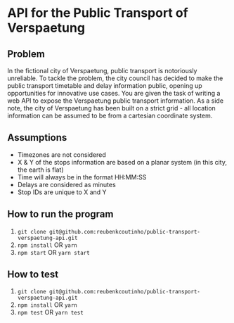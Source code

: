 # API for the Public Transport of Verspaetung

## Problem

In the fictional city of Verspaetung, public transport is notoriously unreliable. To tackle the problem, the city council has decided to make the public transport timetable and delay information public, opening up opportunities for innovative use cases.
You are given the task of writing a web API to expose the Verspaetung public transport information.
As a side note, the city of Verspaetung has been built on a strict grid - all location information can be assumed to be from a cartesian coordinate system.

## Assumptions

- Timezones are not considered
- X & Y of the stops information are based on a planar system (in this city, the earth is flat)
- Time will always be in the format HH:MM:SS
- Delays are considered as minutes
- Stop IDs are unique to X and Y

## How to run the program

1. `git clone git@github.com:reubenkcoutinho/public-transport-verspaetung-api.git`
2. `npm install` OR `yarn`
3. `npm start` OR `yarn start`

## How to test

1. `git clone git@github.com:reubenkcoutinho/public-transport-verspaetung-api.git`
2. `npm install` OR `yarn`
3. `npm test` OR `yarn test`
